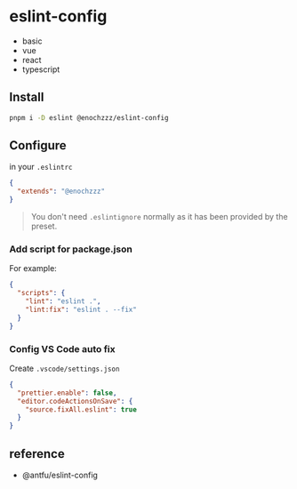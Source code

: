 # eslint-config

- basic
- vue
- react
- typescript

## Install

```bash
pnpm i -D eslint @enochzzz/eslint-config
```

## Configure

in your `.eslintrc`

```json
{
  "extends": "@enochzzz"
}
```

> You don't need `.eslintignore` normally as it has been provided by the preset.

### Add script for package.json

For example:

```json
{
  "scripts": {
    "lint": "eslint .",
    "lint:fix": "eslint . --fix"
  }
}
```

### Config VS Code auto fix

Create `.vscode/settings.json`

```json
{
  "prettier.enable": false,
  "editor.codeActionsOnSave": {
    "source.fixAll.eslint": true
  }
}
```


## reference

- @antfu/eslint-config 
